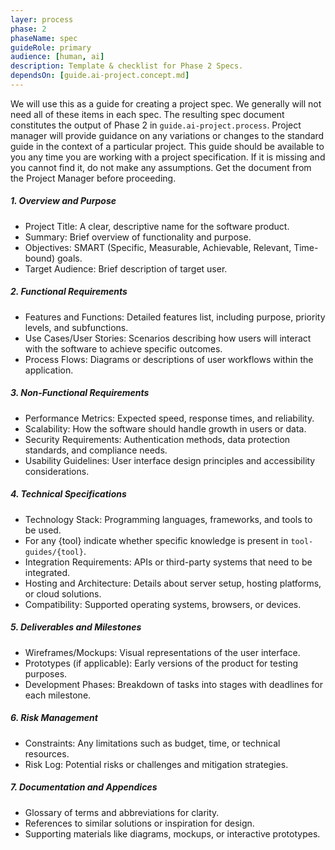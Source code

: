 ```yaml
---
layer: process
phase: 2
phaseName: spec
guideRole: primary
audience: [human, ai]
description: Template & checklist for Phase 2 Specs.
dependsOn: [guide.ai-project.concept.md]
---
```


We will use this as a guide for creating a project spec. We generally will not need all of these items in each spec. The resulting spec document constitutes the output of Phase 2 in `guide.ai-project.process`. Project manager will provide guidance on any variations or changes to the standard guide in the context of a particular project. This guide should be available to you any time you are working with a project specification. If it is missing and you cannot find it, do not make any assumptions. Get the document from the Project Manager before proceeding.

##### 1. Overview and Purpose

- Project Title: A clear, descriptive name for the software product.
- Summary: Brief overview of functionality and purpose.
- Objectives: SMART (Specific, Measurable, Achievable, Relevant, Time-bound) goals.
- Target Audience: Brief description of target user.

##### 2. Functional Requirements

- Features and Functions: Detailed features list, including purpose, priority levels, and subfunctions.
- Use Cases/User Stories: Scenarios describing how users will interact with the software to achieve specific outcomes.
- Process Flows: Diagrams or descriptions of user workflows within the application.

##### 3. Non-Functional Requirements

- Performance Metrics: Expected speed, response times, and reliability.
- Scalability: How the software should handle growth in users or data.
- Security Requirements: Authentication methods, data protection standards, and compliance needs.
- Usability Guidelines: User interface design principles and accessibility considerations.

##### 4. Technical Specifications

- Technology Stack: Programming languages, frameworks, and tools to be used.
- For any {tool} indicate whether specific knowledge is present in `tool-guides/{tool}`.
- Integration Requirements: APIs or third-party systems that need to be integrated.
- Hosting and Architecture: Details about server setup, hosting platforms, or cloud solutions.
- Compatibility: Supported operating systems, browsers, or devices.

##### 5. Deliverables and Milestones

- Wireframes/Mockups: Visual representations of the user interface.
- Prototypes (if applicable): Early versions of the product for testing purposes.
- Development Phases: Breakdown of tasks into stages with deadlines for each milestone.

##### 6. Risk Management

- Constraints: Any limitations such as budget, time, or technical resources.
- Risk Log: Potential risks or challenges and mitigation strategies.

##### 7. Documentation and Appendices

- Glossary of terms and abbreviations for clarity.
- References to similar solutions or inspiration for design.
- Supporting materials like diagrams, mockups, or interactive prototypes.
